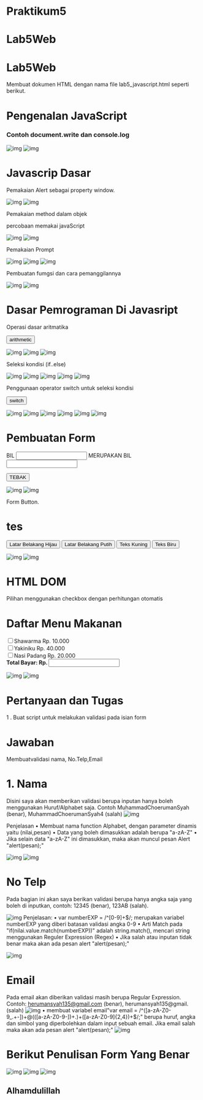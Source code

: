 # Praktikum5
# Lab5Web
# Lab5Web

Membuat dokumen HTML dengan nama file lab5_javascript.html seperti berikut.
<!DOCTYPE html>
<html lang="en">
<head>
    <title>Mengenal JavaScript</title>
</head>
<body>
    <h1>Pengenalan JavaScript</h1>
    <h3>Contoh document.write dan console.log</h3>
    <script>
        document.write("Hello World");
        console.log("Hello World");
    </script>
</body>
</html>

![img](gambarlabs5/gambarlabs5.1.png)
![img](gambarlabs5/gambarlabs5.2.png)




# Javascrip Dasar
Pemakaian Alert sebagai property window.
<html>
    <head>
        <title>alert box</title>
    </head>
    <body>
        <script language = "javascript">
        <!--
    window.alert("ini merupakan pesan untuk anda");
    //-->
        </script>
    </body>
</html>

![img](gambarlabs5/gambarlabs5.3.png)
![img](gambarlabs5/gambarlabs5.4.png)

Pemakaian method dalam objek




<html>
<head>
    <title>skrip javaScript</title>
</head>
<body>
    percobaan memakai javaScript<br>
<script language = "javaScript">
    <!--
        document.write("selamat mencoba javascript <br>");
        document.write("semoga sukses!")
    //-->
</script>
</body>
</html>

![img](gambarlabs5/gambarlabs5.5.png)
![img](gambarlabs5/gambarlabs5.6.png)

Pemakaian Prompt
<html>
<head>
    <title>pemasukan data</title>
</head>
<body>
<script language = "javaScript">
    <!--
        var nama = ("siapa nama anda?","masukkan nama anda");
        document.write("hai,"+nama)
    //-->
</script>
</body>
</html>

![img](gambarlabs5/gambarlabs5.7.png)
![img](gambarlabs5/gambarlabs5.8.png)
![img](gambarlabs5/gambarlabs5.9.png)

Pembuatan fumgsi dan cara pemanggilannya
<html>
<head>
    <title>contoh program javaScript</title>
</head>
<body>
<script language = "javaScript">
    function pesan(){
        alert ("memanggil javascript lewat body onload")
    }
    <!--
</script>
</head>
<body onload=pesan()>
</body>
</html>

![img](gambarlabs5/gambarlabs5.10.png)
![img](gambarlabs5/gambarlabs5.11.png)

# Dasar Pemrograman Di Javasript
Operasi dasar aritmatika

<html>
    <head>
        <title>contoh program javasript</title>

<script language="javascript">
            function test (val1,val2)
            {
                document.write("<br>"+"perkalian : val1*val2 "+"<br>")
                document.write(val1*val2)
                document.write("<br>"+"pembagian : val1/val2 "+"<br>")
                document.write(val1/val2)
                document.write("<br>"+"penjumlahan : val1+val2 "+"<br>")
                document.write(val1+val2)
                document.write("<br>"+"pengurangan : val1-val2 "+"<br>")
                document.write(val1-val2)
                document.write("<br>"+"modulus : val1%val2 "+"<br>")
                document.write(val1%val2)
            }
    </script>
</head>
<body>
<input type="button" name="button1" value="arithmetic" onclick=test(9,4)>
</body>
</html>

![img](gambarlabs5/gambarlabs5.12.png)
![img](gambarlabs5/gambarlabs5.13.png)
![img](gambarlabs5/gambarlabs5.14.png)

Seleksi kondisi (if..else)
<html>
    <head>
        <title>contoh if-else</title>
    </head>
    <body>
        <script language="javascript">
            <!--
                var nilai = prompt("nilai (0-100): ",0);
                var hasil ="";
                if (nilai >=60)
                    hasil = "Lulus";
                else
                    hasil = "tidak lulus";
                document.write("hasil: "+ hasil);
                //-->
        </script>
    </body>
</html>

![img](gambarlabs5/gambarlabs5.15.png)
![img](gambarlabs5/gambarlabs5.16.png)
![img](gambarlabs5/gambarlabs5.17.png)
![img](gambarlabs5/gambarlabs5.18.png)
![img](gambarlabs5/gambarlabs5.19.png)

Penggunaan operator switch untuk seleksi kondisi
<html>
    <head>
        <title>contoh program javascript</title>

 <script language="javascript">
            function test ()
            {
                val1=window.prompt("input nilai (1-5):")
                switch (val1)
                {
                    case "1" :
                        document.write("bilangan satu")
                        break
                    case "2" :
                        document.write("bilangan dua")
                        break
                    case "3" :
                        document.write("bilangan tiga")
                        break
                    case "4" :
                        document.write("bilangan empat")
                        break
                    case "5" :
                        document.write("bilangan satu")
                        break
                    default :
                        document.write("bilangan lainnya")
                }
            }
    </script>
</head>
    <body>
        <input type="button" name="button1" value="switch" onclick=test()>
    </body>
</html>

![img](gambarlabs5/gambarlabs5.20.png)
![img](gambarlabs5/gambarlabs5.21.png)
![img](gambarlabs5/gambarlabs5.22.png)
![img](gambarlabs5/gambarlabs5.23.png)
![img](gambarlabs5/gambarlabs5.24.png)
![img](gambarlabs5/gambarlabs5.25.png)

# Pembuatan Form
<html>
    <head>
        <script language="javascript">
            function test () {
                var val1=document.kirim.T1.value 
                if (val1%2==0)
                document.kirim.T2.value="bilangan genap"
                else
                document.kirim.T2.value="bilangan ganjil"
            }
        </script>
    </head>
    <body>
        <form method="POST" name="kirim">
            <p>BIL <input type="text" name="T1" size="20">
            MERUPAKAN BIL <input type="text" name="T2" size="20"></p>
            <p><input type="button" value="TEBAK" name="B1" onclick=test()></p>
        </form>
    </body>
</html>

![img](gambarlabs5/gambarlabs5.26.png)
![img](gambarlabs5/gambarlabs5.27.png)

Form Button.
<html>
    <head>
        <title>objek document</title>
    </head>
    <body>
        <script language="javascript">
            <!--
                function ubahWarnaLB(warna) {
                    document.bgColor = warna;
                }
                function ubahWarnaLD(warna) {
                    document.fgColor = warna;
                }
            //-->
        </script>

<h1>tes</h1>
        <form>
            <input type="button" value="Latar Belakang Hijau" onClick="ubahWarnaLB('GREEN')">
            <input type="button" value="Latar Belakang Putih" onClick="ubahWarnaLD('WHITE')">
            <input type="button" value="Teks Kuning" onClick="ubahWarnaLD('YELLOW')">
            <input type="button" value="Teks Biru" onClick="ubahWarnaLD('BLUE')">
        </form>
        <script language = "javascript">
            <!--
                document.write("Dimodifikasi terakhir pada" + document.lastModified);
                //-->
        </script>
    </body>
</html>


![img](gambarlabs5/gambarlabs5.28.png)
![img](gambarlabs5/gambarlabs5.29.png)

# HTML DOM
Pilihan menggunakan checkbox dengan perhitungan otomatis
<!--
    File: daftar_menu.html
    //-->
<html>
 <head>
            <title>Daftar Menu</title>
<script>
    function hitung (ele) {
                    var total = document.getElementById('total').value;
                        total = (total ? parseInt(total) : 0);
                    var harga = 0
                    if (ele.checked) {
                        harga = ele.value;
                        total += parseInt(harga);
                    } else {
                        harga = ele.value;
                        if (total > 0)
                        total -= parseInt(harga);
                    }
                    document.getElementById('total').value = total;
                }
            </script>
        </head>
        <body>
            <h1>Daftar Menu Makanan</h1>
            <label><input type="checkbox" value="10000" id="menu1" onClick="hitung(this);"/>Shawarma Rp. 10.000</label><br />
            <label><input type="checkbox" value="40000" id="menu2" onClick="hitung(this);"/>Yakiniku Rp. 40.000</label><br />
            <label><input type="checkbox" value="20000" id="menu3" onClick="hitung(this);"/>Nasi Padang  Rp. 20.000</label><br />
            <strong>Total Bayar: Rp. <input id="total" type="text" /></strong>
        </body>
    </html>

![img](gambarlabs5/gambarlabs5.30.png)
![img](gambarlabs5/gambarlabs5.31.png)

# Pertanyaan dan Tugas
1 . Buat script untuk melakukan validasi pada isian form

# Jawaban 
Membuatvalidasi nama, No.Telp,Email

# 1. Nama
Disini saya akan memberikan validasi berupa inputan hanya boleh menggunakan Huruf/Alphabet saja. Contoh MuhammadChoerumanSyah (benar), MuhammadChoerumanSyah4 (salah)
![img](gambarlabs5/gambarlabs5.32.png)

Penjelasan
•	Membuat nama function Alphabet, dengan parameter dinamis yaitu (nilai,pesan)
•	Data yang boleh dimasukkan adalah berupa "a-zA-Z"
•	Jika selain data "a-zA-Z" ini dimasukkan, maka akan muncul pesan Alert "alert(pesan);"


![img](gambarlabs5/gambarlabs5.33.png)
![img](gambarlabs5/gambarlabs5.34.png)

# No Telp
Pada bagian ini akan saya berikan validasi berupa hanya angka saja yang boleh di inputkan, contoh: 12345 (benar), 123AB (salah).

![img](gambarlabs5/gambarlabs5.36.png)
Penjelasan:
•	var numberEXP = /^[0-9]+$/; merupakan variabel numberEXP yang diberi batasan validasi angka 0-9
•	Arti Match pada "if(nilai.value.match(numberEXP))" adalah string.match(), mencari string menggunakan Reguler Expression (Regex)
•	Jika salah atau inputan tidak benar maka akan ada pesan alert "alert(pesan);"


![img](gambarlabs5/gambarlabs5.35.png)

# Email
Pada email akan diberikan validasi masih berupa Regular Expression. Contoh: herumansyah135@gmail.com (benar), herumansyah135@gmail. (salah)
![img](gambarlabs5/gambarlabs5.37.png)
• membuat variabel email"var email = /^([a-zA-Z0-9_.+-])+@(([a-zA-Z0-9-])+.)+([a-zA-Z0-9]{2,4})+$/;" berupa huruf, angka dan simbol yang diperbolehkan dalam input sebuah email. Jika email salah maka akan ada pesan alert "alert(pesan);"
![img](gambarlabs5/gambarlabs5.38.png)
# Berikut Penulisan Form Yang Benar 
![img](gambarlabs5/gambarlabs5.39.png)
![img](gambarlabs5/gambarlabs5.40.png)
![img](gambarlabs5/gambarlabs5.41.png)

## Alhamdulillah ##





